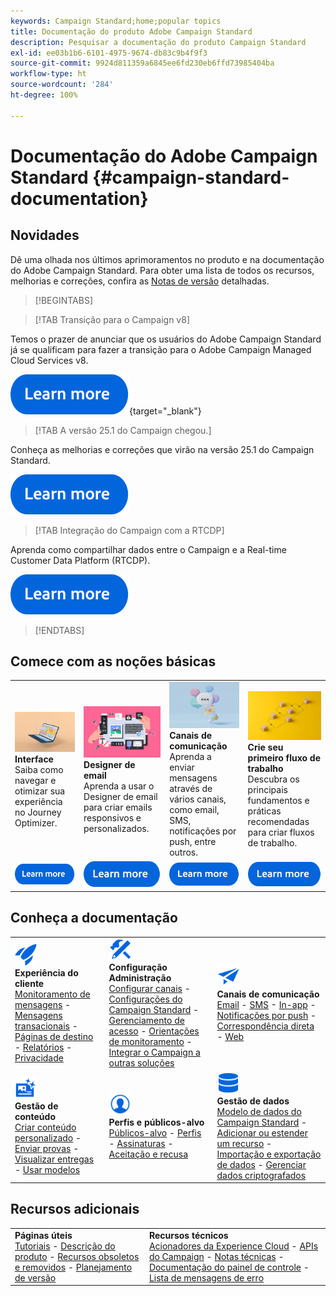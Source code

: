 ```yaml
---
keywords: Campaign Standard;home;popular topics
title: Documentação do produto Adobe Campaign Standard
description: Pesquisar a documentação do produto Campaign Standard
exl-id: ee03b1b6-6101-4975-9674-db83c9b4f9f3
source-git-commit: 9924d811359a6845ee6fd230eb6ffd73985404ba
workflow-type: ht
source-wordcount: '284'
ht-degree: 100%

---
```


# Documentação do Adobe Campaign Standard {#campaign-standard-documentation}

## Novidades

Dê uma olhada nos últimos aprimoramentos no produto e na documentação do Adobe Campaign Standard. Para obter uma lista de todos os recursos, melhorias e correções, confira as [Notas de versão](rn/using/release-notes.md) detalhadas.

>[!BEGINTABS]

>[!TAB Transição para o Campaign v8]

Temos o prazer de anunciar que os usuários do Adobe Campaign Standard já se qualificam para fazer a transição para o Adobe Campaign Managed Cloud Services v8. 

[![imagem](assets/do-not-localize/learn-more-button.svg)](https://experienceleague.adobe.com/pt-br/docs/campaign-web/acs-to-ac/home){target="_blank"}

>[!TAB A versão 25.1 do Campaign chegou.]

Conheça as melhorias e correções que virão na versão 25.1 do Campaign Standard.

[![imagem](assets/do-not-localize/learn-more-button.svg)](rn/using/release-notes.md)

>[!TAB Integração do Campaign com a RTCDP]

Aprenda como compartilhar dados entre o Campaign e a Real-time Customer Data Platform (RTCDP).

[![imagem](assets/do-not-localize/learn-more-button.svg)](integrating/using/get-started-sources-destinations.md)

>[!ENDTABS]

## Comece com as noções básicas

<table style="table-layout:fixed">
  <tr style="border: 0;">
    <td>
    <a href="start/using/about-the-interface.md"><img src="assets/do-not-localize/start-interface.jpeg"></a>
    <div><strong>Interface</strong><br/>Saiba como navegar e otimizar sua experiência no Journey Optimizer.</div>
    </td>
    <td>
    <a href="designing/using/designing-content-in-adobe-campaign.md"><img src="assets/do-not-localize/start-designer.png"></a>
    <div><strong>Designer de email</strong><br/>Aprenda a usar o Designer de email para criar emails responsivos e personalizados.</div>
    </td>
    <td>
    <a href="channels/using/get-started-communication-channels.md"><img src="assets/do-not-localize/start-deliveries.jpeg"></a>
    <div><strong>Canais de comunicação</strong><br/>Aprenda a enviar mensagens através de vários canais, como email, SMS, notificações por push, entre outros.
    </td>
    <td>
    <a href="automating/using/building-a-workflow.md"><img src="assets/do-not-localize/start-workflows.jpeg"></a>
    <div><strong>Crie seu primeiro fluxo de trabalho</strong><br/>Descubra os principais fundamentos e práticas recomendadas para criar fluxos de trabalho.</div>
    </td>
  </tr>
  <tr style="border: 0;">
    <td align="center"><a href="start/using/about-the-interface.md"><img src="assets/do-not-localize/learn-more-button.svg"></a></td>
    <td align="center"><a href="designing/using/designing-content-in-adobe-campaign.md"><img src="assets/do-not-localize/learn-more-button.svg"></a></td>
    <td align="center"><a href="channels/using/get-started-communication-channels.md"><img src="assets/do-not-localize/learn-more-button.svg"></a></td>
    <td align="center"><a href="automating/using/building-a-workflow.md"><img src="assets/do-not-localize/learn-more-button.svg"></a></td>
    </tr>
</table>

## Conheça a documentação

<table style="table-layout:auto">
  <tr style="border: 0;">
    <td>
      <img src="assets/do-not-localize/icon-quick-start.svg" width="35px"><br/>
      <strong>Experiência do cliente</strong><br/><a href="sending/using/track-and-monitor.md">Monitoramento de mensagens</a> - <a href="channels/using/getting-started-with-transactional-msg.md">Mensagens transacionais</a> - <a href="channels/using/getting-started-with-landing-pages.md">Páginas de destino</a> - <a href="reporting/using/about-dynamic-reports.md">Relatórios</a> - <a href="start/using/privacy-management.md">Privacidade</a>
    </td>
    <td>
      <img src="assets/do-not-localize/icon-configure.svg" width="35px"><br/>
      <strong>Configuração<br/>Administração</strong><br/><a href="administration/using/about-channel-configuration.md">Configurar canais</a> - <a href="administration/using/about-campaign-standard-settings.md">Configurações do Campaign Standard</a>  - <a href="administration/using/about-access-management.md">Gerenciamento de acesso</a> - <a href="administration/using/monitoring-guidelines.md">Orientações de monitoramento</a> - <a href="integrating/using/get-started-campaign-integrations.md">Integrar o Campaign a outras soluções</a>
    </td>
    <td>
      <img src="assets/do-not-localize/icon-campaign.svg" width="35px"><br/>
      <strong>Canais de comunicação</strong><br/><a href="channels/using/about-emails.md">Email</a> - <a href="channels/using/about-sms-messages.md">SMS</a> - <a href="channels/using/about-in-app-messaging.md">In-app</a> - <a href="channels/using/about-push-notifications.md">Notificações por push</a> - <a href="channels/using/about-direct-mail.md">Correspondência direta</a> - <a href="channels/using/about-direct-mail.md">Web</a>
    </td>
  </tr>
  <tr style="border: 0;">
    <td>
      <img src="assets/do-not-localize/icon-content.svg" width="35px"><br/>
      <strong>Gestão de conteúdo</strong><br/><a href="sending/using/design-and-personalize.md">Criar conteúdo personalizado</a> - <a href="sending/using/sending-proofs.md">Enviar provas</a> - <a href="sending/using/previewing-messages.md">Visualizar entregas</a> - <a href="sending/using/use-templates.md">Usar modelos</a>
    </td>
    <td>
      <img src="assets/do-not-localize/icon_profile-audience.svg" width="35px"><br/>
      <strong>Perfis e públicos-alvo</strong><br/><a href="audiences/using/about-audiences.md">Públicos-alvo</a> - <a href="audiences/using/about-profiles.md">Perfis</a> - <a href="audiences/using/about-subscriptions.md">Assinaturas</a> - <a href="audiences/using/about-opt-in-and-opt-out-in-campaign.md">Aceitação e recusa</a>
    </td>
    <td>
      <img src="assets/do-not-localize/icon-data.svg" width="35px"><br/>
      <strong>Gestão de dados</strong><br/><a href="developing/using/data-model-concepts.md">Modelo de dados do Campaign Standard</a> - <a href="developing/using/key-steps-to-add-a-resource.md">Adicionar ou estender um recurso</a> - <a href="automating/using/about-data-import-and-export.md">Importação e exportação de dados</a> - <a href="automating/using/managing-encrypted-data.md">Gerenciar dados criptografados</a>
    </td>
  </tr>
</table>

## Recursos adicionais

<table style="table-layout:fixed"><tr style="border: 0;">
<td><strong>Páginas úteis</strong><br/>
<a href="https://experienceleague.adobe.com/docs/campaign-standard-learn/tutorials/overview.html?lang=pt-BR" target="_blank">Tutoriais</a> - <a href="https://helpx.adobe.com/br/legal/product-descriptions/campaign-standard.html" target="_blank">Descrição do produto</a> - <a href="rn/using/deprecated-features.md">Recursos obsoletos e removidos</a> - <a href="rn/using/release-planning.md">Planejamento de versão</a>
</td>
<td><strong>Recursos técnicos</strong><br/>
<a href="integrating/using/about-adobe-experience-cloud-triggers.md">Acionadores da Experience Cloud</a> - <a href="api/using/get-started-apis.md">APIs do Campaign</a> - <a href="https://helpx.adobe.com/br/campaign/kb/acs-article-list.html" target="blank">Notas técnicas</a> - <a href="https://experienceleague.adobe.com/docs/control-panel/using/control-panel-home.html?lang=pt-BR" target="_blank">Documentação do painel de controle</a> - <a href="https://experienceleague.adobe.com/developer/campaign-errors/error_codes.html?lang=pt-BR">Lista de mensagens de erro</a>
</td>
</tr></table>